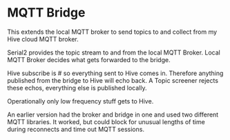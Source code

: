 # MQTT Bridge
This extends the local MQTT broker to send topics to and collect from my Hive cloud MQTT broker.

Serial2 provides the topic stream to and from the local MQTT Broker. Local MQTT Broker decides what gets forwarded to the bridge.

Hive subscribe is # so everything sent to Hive comes in. Therefore  anything published from the bridge to Hive will echo back. A Topic screener rejects these echos, everything else is published locally.

Operationally only low frequency stuff gets to Hive.

An earlier version had the broker and bridge in one and used two different MQTT libraries. It worked, but could block for unusual lengths of time during reconnects and time out MQTT sessions. 
